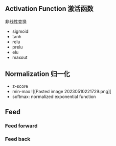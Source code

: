 ## Activation Function 激活函数
非线性变换
* sigmoid
* tanh
* relu
* prelu
* elu
* maxout


## Normalization 归一化
* z-score
* min-max
	![[Pasted image 20230510221729.png]]
* softmax: normalized exponential function  

## Feed
### Feed forward


### Feed back